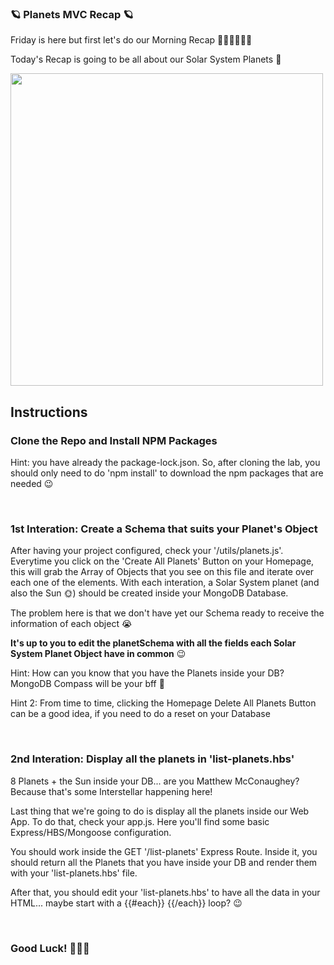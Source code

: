 ### 🪐 Planets MVC Recap 🪐

Friday is here but first let's do our Morning Recap 🤸‍♂️🤸‍♂🤸‍♂

Today's Recap is going to be all about our Solar System Planets 🚀

<img width="500" height="500" src="https://i.pinimg.com/originals/82/73/1c/82731cd69bc7c8ad339d88eabed303f3.gif"/>

## Instructions

### Clone the Repo and Install NPM Packages

Hint: you have already the package-lock.json. So, after cloning the lab, you should only need to do 'npm install' to download the npm packages that are needed 😉

<br>

### 1st Interation: Create a Schema that suits your Planet's Object

After having your project configured, check your '/utils/planets.js'. Everytime you click on the 'Create All Planets' Button on your Homepage, this will grab the Array of Objects that you see on this file and iterate over each one of the elements. With each interation, a Solar System planet (and also the Sun 🌞) should be created inside your MongoDB Database. 

The problem here is that we don't have yet our Schema ready to receive the information of each object 😭

<b>It's up to you to edit the planetSchema with all the fields each Solar System Planet Object have in common</b> 😉

Hint: How can you know that you have the Planets inside your DB? MongoDB Compass will be your bff 🚀

Hint 2: From time to time, clicking the Homepage Delete All Planets Button can be a good idea, if you need to do a reset on your Database

<br>

### 2nd Interation: Display all the planets in 'list-planets.hbs'

8 Planets + the Sun inside your DB... are you Matthew McConaughey? Because that's some Interstellar happening here! 

Last thing that we're going to do is display all the planets inside our Web App. To do that, check your app.js. Here you'll find some basic Express/HBS/Mongoose configuration. 

You should work inside the GET '/list-planets' Express Route. Inside it, you should return all the Planets that you have inside your DB and render them with your 'list-planets.hbs' file. 

After that, you should edit your 'list-planets.hbs' to have all the data in your HTML... maybe start with a {{#each}} {{/each}} loop? 😉

<br>

### Good Luck! 🎉🎉🎉

<br>
